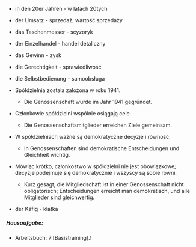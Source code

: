 * in den 20er Jahren - w latach 20tych
* der Umsatz - sprzedaż, wartość sprzedaży
* das Taschenmesser - scyzoryk
* der Einzelhandel - handel detaliczny
* das Gewinn - zysk
* die Gerechtigkeit - sprawiedliwość
* die Selbstbedienung - samoobsługa


* Spółdzielnia została założona w roku 1941.
	* Die Genossenschaft wurde im Jahr 1941 gegründet.

* Członkowie spółdzielni wspólnie osiągają cele.
	* Die Genossenschaftsmitglieder erreichen Ziele gemeinsam.

* W spółdzielniach ważne są demokratyczne decyzje i równość.
	* In Genossenschaften sind demokratische Entscheidungen und Gleichheit wichtig.

* Mówiąc krótko, członkostwo w spółdzielni nie jest obowiązkowe; decyzje podejmuje się demokratycznie i wszyscy są sobie równi.
	* Kurz gesagt, die Mitgliedschaft ist in einer Genossenschaft nicht obligatorisch; Entscheidungen erreicht man demokratisch, und alle Mitglieder sind gleichwertig.


* der Käfig - klatka


##### Hausaufgabe:

* Arbeitsbuch: 7:[Basistraining].1
